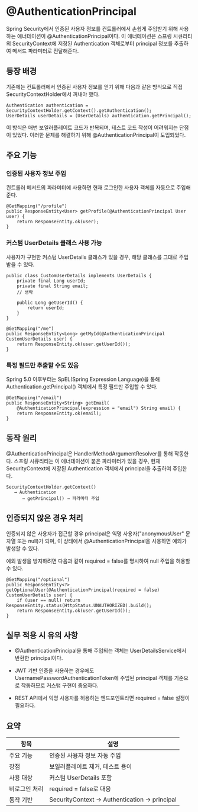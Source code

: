 # **@AuthenticationPrincipal**

  

Spring Security에서 인증된 사용자 정보를 컨트롤러에서 손쉽게 주입받기 위해 사용하는 애너테이션이 @AuthenticationPrincipal이다. 이 애너테이션은 스프링 시큐리티의 SecurityContext에 저장된 Authentication 객체로부터 principal 정보를 추출하여 메서드 파라미터로 전달해준다.

  

## **등장 배경**

  

기존에는 컨트롤러에서 인증된 사용자 정보를 얻기 위해 다음과 같은 방식으로 직접 SecurityContextHolder에서 꺼내야 했다.

```
Authentication authentication = SecurityContextHolder.getContext().getAuthentication();
UserDetails userDetails = (UserDetails) authentication.getPrincipal();
```

이 방식은 매번 보일러플레이트 코드가 반복되며, 테스트 코드 작성이 어려워지는 단점이 있었다. 이러한 문제를 해결하기 위해 @AuthenticationPrincipal이 도입되었다.

  

## **주요 기능**

  

### **인증된 사용자 정보 주입**

  

컨트롤러 메서드의 파라미터에 사용하면 현재 로그인한 사용자 객체를 자동으로 주입해준다.

```
@GetMapping("/profile")
public ResponseEntity<User> getProfile(@AuthenticationPrincipal User user) {
    return ResponseEntity.ok(user);
}
```

### **커스텀 UserDetails 클래스 사용 가능**

  

사용자가 구현한 커스텀 UserDetails 클래스가 있을 경우, 해당 클래스를 그대로 주입받을 수 있다.

```
public class CustomUserDetails implements UserDetails {
    private final Long userId;
    private final String email;
    // 생략

    public Long getUserId() {
        return userId;
    }
}
```

```
@GetMapping("/me")
public ResponseEntity<Long> getMyId(@AuthenticationPrincipal CustomUserDetails user) {
    return ResponseEntity.ok(user.getUserId());
}
```

### **특정 필드만 추출할 수도 있음**

  

Spring 5.0 이후부터는 SpEL(Spring Expression Language)을 통해 Authentication.getPrincipal() 객체에서 특정 필드만 주입할 수 있다.

```
@GetMapping("/email")
public ResponseEntity<String> getEmail(
    @AuthenticationPrincipal(expression = "email") String email) {
    return ResponseEntity.ok(email);
}
```

## **동작 원리**

  

@AuthenticationPrincipal은 HandlerMethodArgumentResolver를 통해 작동한다. 스프링 시큐리티는 이 애너테이션이 붙은 파라미터가 있을 경우, 현재 SecurityContext에 저장된 Authentication 객체에서 principal을 추출하여 주입한다.

```
SecurityContextHolder.getContext()
   → Authentication
      → getPrincipal() → 파라미터 주입
```

## **인증되지 않은 경우 처리**

  

인증되지 않은 사용자가 접근할 경우 principal은 익명 사용자("anonymousUser" 문자열 또는 null)가 되며, 이 상태에서 @AuthenticationPrincipal을 사용하면 예외가 발생할 수 있다.

  

예외 발생을 방지하려면 다음과 같이 required = false를 명시하여 null 주입을 허용할 수 있다.

```
@GetMapping("/optional")
public ResponseEntity<?> getOptionalUser(@AuthenticationPrincipal(required = false) CustomUserDetails user) {
    if (user == null) return ResponseEntity.status(HttpStatus.UNAUTHORIZED).build();
    return ResponseEntity.ok(user.getUserId());
}
```

## **실무 적용 시 유의 사항**

- @AuthenticationPrincipal을 통해 주입되는 객체는 UserDetailsService에서 반환한 principal이다.
    
- JWT 기반 인증을 사용하는 경우에도 UsernamePasswordAuthenticationToken에 주입된 principal 객체를 기준으로 작동하므로 커스텀 구현이 중요하다.
    
- REST API에서 익명 사용자를 허용하는 엔드포인트라면 required = false 설정이 필요하다.
    

  

## **요약**

|**항목**|**설명**|
|---|---|
|주요 기능|인증된 사용자 정보 자동 주입|
|장점|보일러플레이트 제거, 테스트 용이|
|사용 대상|커스텀 UserDetails 포함|
|비로그인 처리|required = false로 대응|
|동작 기반|SecurityContext → Authentication → principal|
